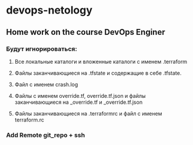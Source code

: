 # devops-netology
## Home work on the course DevOps Enginer

### Будут игнорироваться:
1. Все локальные каталоги и вложенные каталоги с именем .terraform

2. Файлы заканчивающиеся на .tfstate и содержащие в себе .tfstate.

3. Файл с именем crash.log

4. Файлы с именем override.tf, override.tf.json и файлы заканчивающиеся на _override.tf и _override.tf.json

5. Файлы заканчивающиеся на .terraformrc и файл с именем terraform.rc

### Add Remote git_repo + ssh
